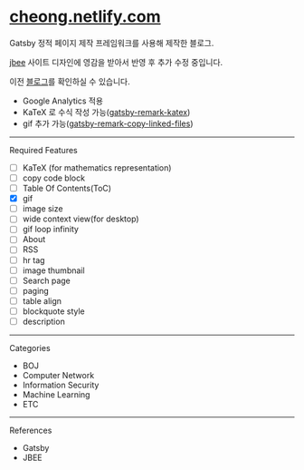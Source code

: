 # [cheong.netlify.com](https://cheong.netlify.com/)

Gatsby 정적 페이지 제작 프레임워크를 사용해 제작한 블로그.

[jbee](https://jbee.io/) 사이트 디자인에 영감을 받아서 반영 후 추가 수정 중입니다.

이전 [블로그](https://younghk.netlify.com/)를 확인하실 수 있습니다.

- Google Analytics 적용
- KaTeX 로 수식 작성 가능([gatsby-remark-katex](https://www.gatsbyjs.org/packages/gatsby-remark-katex/))
- gif 추가 가능([gatsby-remark-copy-linked-files](https://www.gatsbyjs.org/packages/gatsby-remark-copy-linked-files/?=copy-))

---

Required Features  

- [ ] KaTeX (for mathematics representation)
- [ ] copy code block
- [ ] Table Of Contents(ToC)
- [x] gif
- [ ] image size
- [ ] wide context view(for desktop)
- [ ] gif loop infinity
- [ ] About
- [ ] RSS
- [ ] hr tag
- [ ] image thumbnail  
- [ ] Search page
- [ ] paging  
- [ ] table align
- [ ] blockquote style
- [ ] description

---

Categories

- BOJ
- Computer Network
- Information Security
- Machine Learning
- ETC

---

References

- Gatsby
- JBEE